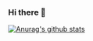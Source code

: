 ### Hi there 👋

[![Anurag's github stats](https://github-readme-stats.vercel.app/api?username=3072844942)](https://github.com/anuraghazra/github-readme-stats)

